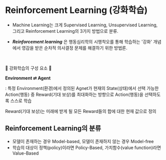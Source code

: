 # Reinforcement Learning (강화학습)

- Machine Learning는 크게 Supervised Learning, Unsupervised Learning, 그리고 Reinforcement Learning의 3가지 방법으로 분류.

- ***Reinforcement learning*** 은 행동심리학의 시행착오를 통해 학습하는 '강화' 개념에서 영감을 받은 순차적 의사결정 문제를 해결하기 위한 방법론.

<br/>

👻 강화학습의 구성 요소 👻

 **Environment  ⇄  Agent**

: 특정 Environment(환경)에서 정의된 Agnet가 현재의 State(상태)에서 선택 가능한 Action(행동) 중 Reward(기대 보상)를 최대화하는 방향으로 Action(행동)을 선택하도록 스스로 학습

Reward(기대 보상)는 미래에 받게 될 모든 Reward들의 합에 대한 현재 값으로 정의


## Reinforcement Learning의 분류

- 모델이 존재하는 경우 Model-based, 모델이 존재하지 않는 경우 Model-free
- 학습의 대상이 정책(policy)이라면 Policy-Based, 가치함수(value function)라면 Value-Based

